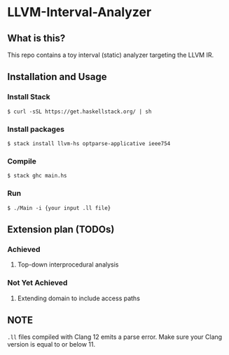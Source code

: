 # LLVM-Interval-Analyzer

## What is this?

This repo contains a toy interval (static) analyzer targeting the LLVM IR.

## Installation and Usage

### Install Stack

```$ curl -sSL https://get.haskellstack.org/ | sh```

### Install packages

```$ stack install llvm-hs optparse-applicative ieee754```

### Compile

```$ stack ghc main.hs```

### Run

```$ ./Main -i {your input .ll file}```

## Extension plan (TODOs)

### Achieved

1. Top-down interprocedural analysis

### Not Yet Achieved

1. Extending domain to include access paths

## NOTE

`.ll` files compiled with Clang 12 emits a parse error. Make sure your Clang version is equal to or below 11.
